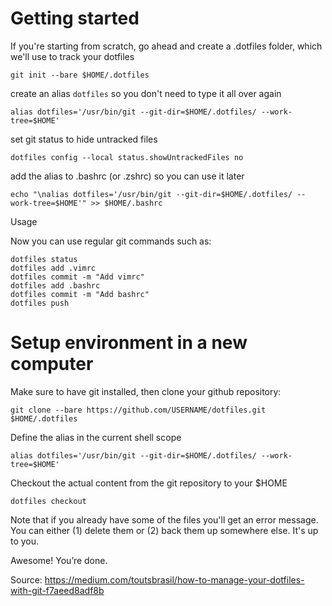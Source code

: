 # Getting started

If you're starting from scratch, go ahead and create a .dotfiles folder, which we'll use to track your dotfiles

`git init --bare $HOME/.dotfiles`

create an alias `dotfiles` so you don't need to type it all over again

`alias dotfiles='/usr/bin/git --git-dir=$HOME/.dotfiles/ --work-tree=$HOME'`

set git status to hide untracked files

`dotfiles config --local status.showUntrackedFiles no`

add the alias to .bashrc (or .zshrc) so you can use it later

`echo "\nalias dotfiles='/usr/bin/git --git-dir=$HOME/.dotfiles/ --work-tree=$HOME'" >> $HOME/.bashrc`

Usage

Now you can use regular git commands such as:

```
dotfiles status
dotfiles add .vimrc
dotfiles commit -m "Add vimrc"
dotfiles add .bashrc
dotfiles commit -m "Add bashrc"
dotfiles push
```

# Setup environment in a new computer

Make sure to have git installed, then clone your github repository:

`git clone --bare https://github.com/USERNAME/dotfiles.git $HOME/.dotfiles`

Define the alias in the current shell scope

`alias dotfiles='/usr/bin/git --git-dir=$HOME/.dotfiles/ --work-tree=$HOME'`

Checkout the actual content from the git repository to your $HOME

`dotfiles checkout`

Note that if you already have some of the files you'll get an error message. You can either (1) delete them or (2) back them up somewhere else. It's up to you.

Awesome! You’re done.

Source: https://medium.com/toutsbrasil/how-to-manage-your-dotfiles-with-git-f7aeed8adf8b